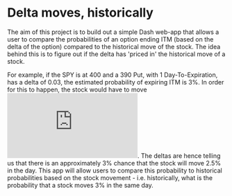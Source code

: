 # Delta moves, historically

The aim of this project is to build out a simple Dash web-app that allows a user to compare the probabilities of an option ending ITM (based on the delta of the option) compared to the historical move of the stock. The idea behind this is to figure out if the delta has 'priced in' the historical move of a stock.

For example, if the SPY is at 400 and a 390 Put, with 1 Day-To-Expiration, has a delta of 0.03, the estimated probability of expiring ITM is 3%. In order for this to happen, the stock would have to move ![equation](https://latex.codecogs.com/gif.latex?%5Cfrac%7B400-390%7D%7B400%7D%20*%20100%20%3D%202.5%25). The deltas are hence telling us that there is an approximately 3% chance that the stock will move 2.5% in the day. This app will allow users to compare this probability to historical probabilities based on the stock movement - i.e. historically, what is the probability that a stock moves 3% in the same day. 
